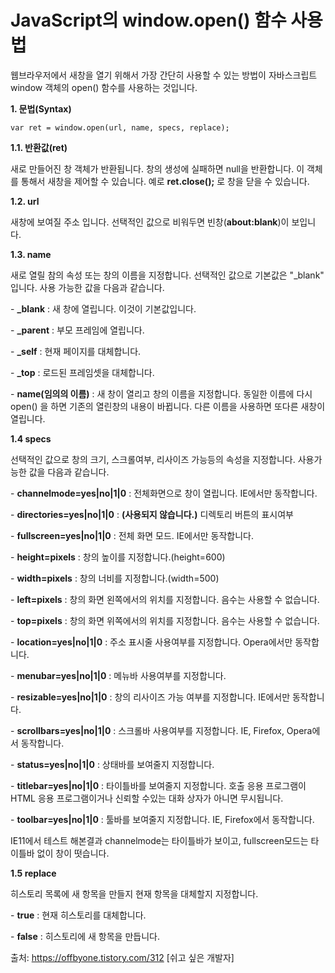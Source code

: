 # JavaScript의 window.open() 함수 사용법

웹브라우저에서 새창을 열기 위해서 가장 간단히 사용할 수 있는 방법이 자바스크립트 window 객체의 open() 함수를 사용하는 것입니다.



**1. 문법(Syntax)**



```
var ret = window.open(url, name, specs, replace);
```



**1.1. 반환값(ret)**

새로 만들어진 창 객체가 반환됩니다. 창의 생성에 실패하면 null을 반환합니다. 이 객체를 통해서 새창을 제어할 수 있습니다. 예로 **ret.close();** 로 창을 닫을 수 있습니다.



**1.2. url**

새창에 보여질 주소 입니다. 선택적인 값으로 비워두면 빈창(**about:blank**)이 보입니다.



**1.3. name**

새로 열릴 참의 속성 또는 창의 이름을 지정합니다. 선택적인 값으로 기본값은 "_blank" 입니다. 사용 가능한 값을 다음과 같습니다.

\- **_blank** : 새 창에 열립니다. 이것이 기본값입니다.

\- **_parent** : 부모 프레임에 열립니다.

\- **_self** : 현재 페이지를 대체합니다.

\- **_top** : 로드된 프레임셋을 대체합니다.

\- **name(임의의 이름)** : 새 창이 열리고 창의 이름을 지정합니다. 동일한 이름에 다시 open() 을 하면 기존의 열린창의 내용이 바뀝니다. 다른 이름을 사용하면 또다른 새창이 열립니다.



**1.4 specs**

선택적인 값으로 창의 크기, 스크롤여부, 리사이즈 가능등의 속성을 지정합니다. 사용가능한 값을 다음과 같습니다.



\- **channelmode=yes|no|1|0** : 전체화면으로 창이 열립니다. IE에서만 동작합니다.

\- **directories=yes|no|1|0** : **(사용되지 않습니다.)** 디렉토리 버튼의 표시여부

\- **fullscreen=yes|no|1|0** : 전체 화면 모드. IE에서만 동작합니다.

\- **height=pixels** : 창의 높이를 지정합니다.(height=600)

\- **width=pixels** : 창의 너비를 지정합니다.(width=500)

\- **left=pixels** : 창의 화면 왼쪽에서의 위치를 지정합니다. 음수는 사용할 수 없습니다.

\- **top=pixels** : 창의 화면 위쪽에서의 위치를 지정합니다. 음수는 사용할 수 없습니다.

\- **location=yes|no|1|0** : 주소 표시줄 사용여부를 지정합니다. Opera에서만 동작합니다.

\- **menubar=yes|no|1|0** : 메뉴바 사용여부를 지정합니다.

\- **resizable=yes|no|1|0** : 창의 리사이즈 가능 여부를 지정합니다. IE에서만 동작합니다.

\- **scrollbars=yes|no|1|0** : 스크롤바 사용여부를 지정합니다. IE, Firefox, Opera에서 동작합니다.

\- **status=yes|no|1|0** : 상태바를 보여줄지 지정합니다.

\- **titlebar=yes|no|1|0** : 타이틀바를 보여줄지 지정합니다. 호출 응용 프로그램이 HTML 응용 프로그램이거나 신뢰할 수있는 대화 상자가 아니면 무시됩니다.

\- **toolbar=yes|no|1|0** : 툴바를 보여줄지 지정합니다. IE, Firefox에서 동작합니다.





IE11에서 테스트 해본결과 channelmode는 타이틀바가 보이고, fullscreen모드는 타이틀바 없이 창이 떳습니다.





**1.5 replace**

히스토리 목록에 새 항목을 만들지 현재 항목을 대체할지 지정합니다.



\- **true** : 현재 히스토리를 대체합니다.

\- **false** : 히스토리에 새 항목을 만듭니다.



출처: https://offbyone.tistory.com/312 [쉬고 싶은 개발자]